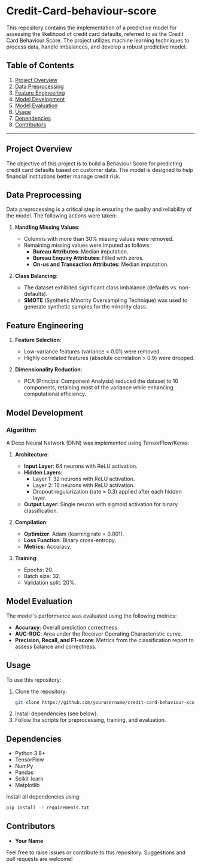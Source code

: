 # Credit-Card-behaviour-score

This repository contains the implementation of a predictive model for assessing the likelihood of credit card defaults, referred to as the Credit Card Behaviour Score. The project utilizes machine learning techniques to process data, handle imbalances, and develop a robust predictive model.

## Table of Contents

1. [Project Overview](#project-overview)
2. [Data Preprocessing](#data-preprocessing)
3. [Feature Engineering](#feature-engineering)
4. [Model Development](#model-development)
5. [Model Evaluation](#model-evaluation)
6. [Usage](#usage)
7. [Dependencies](#dependencies)
8. [Contributors](#contributors)

---

## Project Overview
The objective of this project is to build a Behaviour Score for predicting credit card defaults based on customer data. The model is designed to help financial institutions better manage credit risk.

## Data Preprocessing
Data preprocessing is a critical step in ensuring the quality and reliability of the model. The following actions were taken:

1. **Handling Missing Values**:
   - Columns with more than 30% missing values were removed.
   - Remaining missing values were imputed as follows:
     - **Bureau Attributes**: Median imputation.
     - **Bureau Enquiry Attributes**: Filled with zeros.
     - **On-us and Transaction Attributes**: Median imputation.

2. **Class Balancing**:
   - The dataset exhibited significant class imbalance (defaults vs. non-defaults).
   - **SMOTE** (Synthetic Minority Oversampling Technique) was used to generate synthetic samples for the minority class.

## Feature Engineering
1. **Feature Selection**:
   - Low-variance features (variance < 0.01) were removed.
   - Highly correlated features (absolute correlation > 0.9) were dropped.

2. **Dimensionality Reduction**:
   - PCA (Principal Component Analysis) reduced the dataset to 10 components, retaining most of the variance while enhancing computational efficiency.

## Model Development

### Algorithm
A Deep Neural Network (DNN) was implemented using TensorFlow/Keras:

1. **Architecture**:
   - **Input Layer**: 64 neurons with ReLU activation.
   - **Hidden Layers**:
     - Layer 1: 32 neurons with ReLU activation.
     - Layer 2: 16 neurons with ReLU activation.
     - Dropout regularization (rate = 0.3) applied after each hidden layer.
   - **Output Layer**: Single neuron with sigmoid activation for binary classification.

2. **Compilation**:
   - **Optimizer**: Adam (learning rate = 0.001).
   - **Loss Function**: Binary cross-entropy.
   - **Metrics**: Accuracy.

3. **Training**:
   - Epochs: 20.
   - Batch size: 32.
   - Validation split: 20%.

## Model Evaluation
The model's performance was evaluated using the following metrics:

- **Accuracy**: Overall prediction correctness.
- **AUC-ROC**: Area under the Receiver Operating Characteristic curve.
- **Precision, Recall, and F1-score**: Metrics from the classification report to assess balance and correctness.

## Usage
To use this repository:

1. Clone the repository:
   ```bash
   git clone https://github.com/yourusername/credit-card-behaviour-score.git
   ```
2. Install dependencies (see below).
3. Follow the scripts for preprocessing, training, and evaluation.

## Dependencies
- Python 3.8+
- TensorFlow
- NumPy
- Pandas
- Scikit-learn
- Matplotlib

Install all dependencies using:
```bash
pip install -r requirements.txt
```

## Contributors
- **Your Name**

Feel free to raise issues or contribute to this repository. Suggestions and pull requests are welcome!

